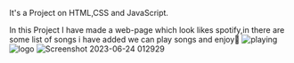 It's a  Project on HTML,CSS and JavaScript.

In this Project I have made a web-page which look likes spotify,in there are some list of songs i have added we can play songs and enjoy🤩
![playing](https://github.com/HarshPrajapati25/Spotify-Clone/assets/124291081/83270a8f-8910-4697-80b0-9245b2872870)
![logo](https://github.com/HarshPrajapati25/Spotify-Clone/assets/124291081/55e0a8bf-f825-43b7-bfd8-e6c4a3ea2521)
![Screenshot 2023-06-24 012929](https://github.com/HarshPrajapati25/Spotify-Clone/assets/124291081/38d67eaf-5108-4bd9-8ad8-f0ad307c742e)
